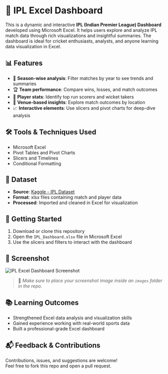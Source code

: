 # 🏏 IPL Excel Dashboard

This is a dynamic and interactive **IPL (Indian Premier League) Dashboard** developed using Microsoft Excel. It helps users explore and analyze IPL match data through rich visualizations and insightful summaries. The dashboard is ideal for cricket enthusiasts, analysts, and anyone learning data visualization in Excel.

## 📊 Features

- 📅 **Season-wise analysis**: Filter matches by year to see trends and summaries  
- 🏆 **Team performance**: Compare wins, losses, and match outcomes  
- 👕 **Player stats**: Identify top run scorers and wicket takers  
- 📍 **Venue-based insights**: Explore match outcomes by location  
- 📈 **Interactive elements**: Use slicers and pivot charts for deep-dive analysis  

## 🛠 Tools & Techniques Used

- Microsoft Excel  
- Pivot Tables and Pivot Charts  
- Slicers and Timelines  
- Conditional Formatting  

## 📁 Dataset

- **Source**: [Kaggle - IPL Dataset](https://www.kaggle.com)  
- **Format**: xlsx files containing match and player data  
- **Processed**: Imported and cleaned in Excel for visualization  

## 🚀 Getting Started

1. Download or clone this repository  
2. Open the `IPL_Dashboard.xlsx` file in Microsoft Excel  
3. Use the slicers and filters to interact with the dashboard  

## 📸 Screenshot

![IPL Excel Dashboard Screenshot](images/ipl_dashboard_screenshot.png)

> 📌 *Make sure to place your screenshot image inside an `images` folder in the repo.*

## 📚 Learning Outcomes

- Strengthened Excel data analysis and visualization skills  
- Gained experience working with real-world sports data  
- Built a professional-grade Excel dashboard  

## 📬 Feedback & Contributions

Contributions, issues, and suggestions are welcome!  
Feel free to fork this repo and open a pull request.
